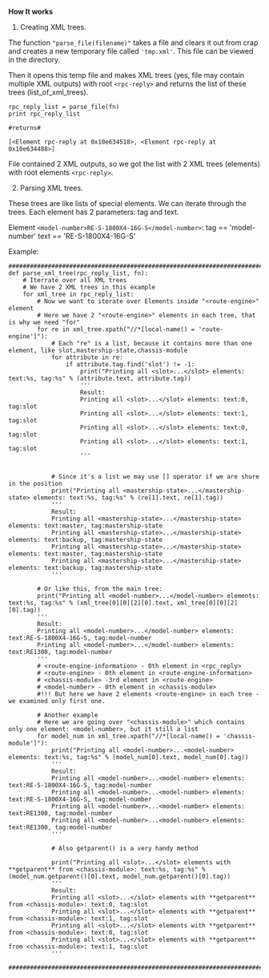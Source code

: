 **How It works**

1) Creating XML trees.

The function ```"parse_file(filename)"``` takes a file and clears it out from crap and creates a new temporary file called ```'tmp.xml'```. This file can be viewed in the directory.

Then it opens this temp file and makes XML trees (yes, file may contain multiple XML outputs) with root ```<rpc-reply>``` and returns the list of these trees (list_of_xml_trees).

```
rpc_reply_list = parse_file(fn)
print rpc_reply_list

#returns#

[<Element rpc-reply at 0x10e634518>, <Element rpc-reply at 0x10e634488>]
```

File contained 2 XML outputs, so we got the list with 2 XML trees (elements) with root elements ```<rpc-reply>```.

2) Parsing XML trees.

These trees are like lists of special elements. We can iterate through the trees.
Each element has 2 parameters: tag and text.

Element ```<model-number>RE-S-1800X4-16G-S</model-number>```:
tag == 'model-number'
text == 'RE-S-1800X4-16G-S'

Example:
```
###################################################################################################
def parse_xml_tree(rpc_reply_list, fn):
    # Iterrate over all XML trees
    # We have 2 XML trees in this example
    for xml_tree in rpc_reply_list:
        # Now we want to iterate over Elements inside "<route-engine>" element
        # Here we have 2 "<route-engine>" elements in each tree, that is why we need "for"
        for re in xml_tree.xpath("//*[local-name() = 'route-engine']"):
            # Each "re" is a list, because it contains more than one element, like slot,mastership-state,chassis-module
            for attribute in re:
                if attribute.tag.find('slot') != -1:
                    print("Printing all <slot>...</slot> elements: text:%s, tag:%s" % (attribute.text, attribute.tag))
                    '''
                    Result:
                    Printing all <slot>...</slot> elements: text:0, tag:slot
                    Printing all <slot>...</slot> elements: text:1, tag:slot
                    Printing all <slot>...</slot> elements: text:0, tag:slot
                    Printing all <slot>...</slot> elements: text:1, tag:slot
                    '''


            # Since it's a list we may use [] operator if we are shure in the position
            print("Printing all <mastership-state>...</mastership-state> elements: text:%s, tag:%s" % (re[1].text, re[1].tag))
            '''
            Result:
            Printing all <mastership-state>...</mastership-state> elements: text:master, tag:mastership-state
            Printing all <mastership-state>...</mastership-state> elements: text:backup, tag:mastership-state
            Printing all <mastership-state>...</mastership-state> elements: text:master, tag:mastership-state
            Printing all <mastership-state>...</mastership-state> elements: text:backup, tag:mastership-state
            '''

        # Or like this, from the main tree:
        print("Printing all <model-number>...</model-number> elements: text:%s, tag:%s" % (xml_tree[0][0][2][0].text, xml_tree[0][0][2][0].tag))
        '''
        Result:
        Printing all <model-number>...</model-number> elements: text:RE-S-1800X4-16G-S, tag:model-number
        Printing all <model-number>...</model-number> elements: text:RE1300, tag:model-number
        '''
        # <route-engine-information> - 0th element in <rpc_reply>
        # <route-engine> - 0th element in <route-engine-information>
        # <chassis-module> -3rd element in <route-engine>
        # <model-number> - 0th element in <chassis-module>
        #!!! But here we have 2 elements <route-engine> in each tree - we examined only first one.

        # Another example
        # Here we are going over "<chassis-module>" which contains only one element: <model-number>, but it still a list
        for model_num in xml_tree.xpath("//*[local-name() = 'chassis-module']"):
            print("Printing all <model-number>...<model-number> elements: text:%s, tag:%s" % (model_num[0].text, model_num[0].tag))
            '''
            Result:
            Printing all <model-number>...<model-number> elements: text:RE-S-1800X4-16G-S, tag:model-number
            Printing all <model-number>...<model-number> elements: text:RE-S-1800X4-16G-S, tag:model-number
            Printing all <model-number>...<model-number> elements: text:RE1300, tag:model-number
            Printing all <model-number>...<model-number> elements: text:RE1300, tag:model-number
            '''
            
            # Also getparent() is a very handy method
            
            print("Printing all <slot>...</slot> elements with **getparent** from <chassis-module>: text:%s, tag:%s" % (model_num.getparent()[0].text, model_num.getparent()[0].tag))
            '''
            Result:
            Printing all <slot>...</slot> elements with **getparent** from <chassis-module>: text:0, tag:slot
            Printing all <slot>...</slot> elements with **getparent** from <chassis-module>: text:1, tag:slot
            Printing all <slot>...</slot> elements with **getparent** from <chassis-module>: text:0, tag:slot
            Printing all <slot>...</slot> elements with **getparent** from <chassis-module>: text:1, tag:slot
            '''

###################################################################################################
```
